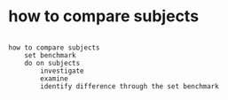 # how to compare subjects

```text

how to compare subjects
    set benchmark
    do on subjects
        investigate
        examine
        identify difference through the set benchmark

```

